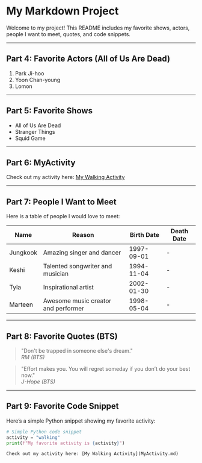 # My Markdown Project

Welcome to my project! This README includes my favorite shows, actors, people I want to meet, quotes, and code snippets.

---

## Part 4: Favorite Actors (All of Us Are Dead)

1. Park Ji-hoo
2. Yoon Chan-young
3. Lomon

---

## Part 5: Favorite Shows

- All of Us Are Dead
- Stranger Things
- Squid Game


---

## Part 6: MyActivity

Check out my activity here: [My Walking Activity](MyActivity.md)

---

## Part 7: People I Want to Meet

Here is a table of people I would love to meet:

| Name      | Reason                              | Birth Date | Death Date |
|-----------|-------------------------------------|------------|------------|
| Jungkook  | Amazing singer and dancer           | 1997-09-01 | -          |
| Keshi     | Talented songwriter and musician    | 1994-11-04 | -          |
| Tyla      | Inspirational artist                | 2002-01-30 | -          |
| Marteen   | Awesome music creator and performer | 1998-05-04 | -           |

---

## Part 8: Favorite Quotes (BTS)

> "Don't be trapped in someone else's dream."  
> *RM (BTS)*


> "Effort makes you. You will regret someday if you don’t do your best now."  
> *J-Hope (BTS)*

---

## Part 9: Favorite Code Snippet

Here’s a simple Python snippet showing my favorite activity:


```python
# Simple Python code snippet
activity = "walking"
print(f"My favorite activity is {activity}")

Check out my activity here: [My Walking Activity](MyActivity.md)
